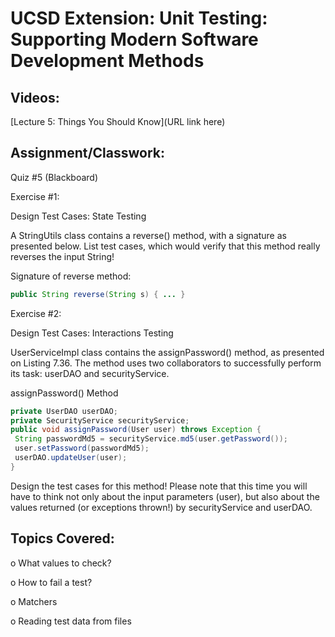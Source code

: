 # UCSD Extension: Unit Testing: Supporting Modern Software Development Methods

## Videos: 

[Lecture 5: Things You Should Know](URL link here)

## Assignment/Classwork:

Quiz #5 (Blackboard)

Exercise #1:

Design Test Cases: State Testing

A StringUtils class contains a reverse() method, with a signature as presented below. List test
cases, which would verify that this method really reverses the input String!

Signature of reverse method:

```java
public String reverse(String s) { ... }
```

Exercise #2:

Design Test Cases: Interactions Testing

UserServiceImpl class contains the assignPassword() method, as presented on Listing 7.36. The
method uses two collaborators to successfully perform its task: userDAO and securityService.

assignPassword() Method
```java
private UserDAO userDAO;
private SecurityService securityService;
public void assignPassword(User user) throws Exception {
 String passwordMd5 = securityService.md5(user.getPassword());
 user.setPassword(passwordMd5);
 userDAO.updateUser(user);
}
```

Design the test cases for this method! Please note that this time you will have to think not only
about the input parameters (user), but also about the values returned (or exceptions thrown!) by
securityService and userDAO.

## Topics Covered: 

o	What values to check?

o	How to fail a test?

o	Matchers

o	Reading test data from files

